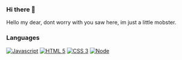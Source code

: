 ### Hi there 👋

Hello my dear, dont worry with you saw here, im just a little mobster.

### Languages
[![Javascript](https://img.shields.io/badge/JAVASCRIPT-323330?style=for-the-badge&logo=javascript)](https://typescriptlang.org)
[![HTML 5](https://img.shields.io/badge/HTML5-E34F26?style=for-the-badge&logo=html5&logoColor=white)](https://www.w3.org/standards/webdesign/htmlcss.html)
[![CSS 3](https://img.shields.io/badge/CSS3-1572B6?style=for-the-badge&logo=css3&logoColor=white)](https://www.w3.org/standards/webdesign/htmlcss.html)
[![Node](https://img.shields.io/badge/Node.js-43853D?style=for-the-badge&logo=node.js&logoColor=white)](https://nodejs.org)
